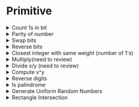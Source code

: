 # Primitive

<details>
<summary> Count 1s in bit </summary>

```cpp
while (x) {
	ct += x & 1;
	x >> = 1;
}
// complexity O(n)
```
</details>
<details>
<summary> Parity of number </summary>
Refers to whether it contains odd or even number of 1-bits  
ex1. 1101 -> 3 1's -> parity = 0 (odd)  
ex2. 1100 -> 2 1's -> parity = 1 (even)  

```cpp
while (x) {
	result ^= 1;
	x &= (x-1);
}
// complexity (O(k), k = number of 1's)

short Parity(unsigned long x) {
	x ^= x >> 32;
	x ^= x >> 16;
	x ^= x >> 8;
	x ^= x >> 4;
	x ^= x >> 2;
	x ^= x >> 1;
	return x & 0x1;
}
// complexity O(log(n))
```
</details>
<details>
<summary> Swap bits </summary>

```cpp
long SwapBits(long x, int i, int j) {
	// check if x[i] and x[j] is different (if equal, swap is not needed)
	if (((x >> i) & 1) != ((x >> j) & 1)) {
		unsigned long bit_mask = (1L << i) | (1L << j);
		x ^= bit_mask;
	}

	return x;
}
// complexity O(1)
```
</details>
<details>
<summary> Reverse bits </summary>

```cpp
unsigned long ReverseBits(unsigned long x) {
	const int kMaskSize = 16;
	const int kbitMask = 0xFFFF;

	return precomputed_reverse[ x 					& kBitMask] << (3 * kMaskSize) |
		   precomputed_reverse[(x >> 	 kMaskSize) & kBitMask] << (2 * kMaskSize) |
		   precomputed_reverse[(x >> 2 * kMaskSize) & kBitMask] << ( 	kMaskSize) |
		   precomputed_reverse[(x >> 3 * kMaskSize) & kBitMask];
		   
}
// used lookup table (precomputed_reverse), hard coded
// complexity O(n/L)
```
</details>
<details>
<summary> Closest integer with same weight (number of 1's) </summary>

```cpp
// ex1. 10 -> 01
// ex2. 1011 -> 111
// ex3. 111 -> 1011
unsigned long ClosestIntSameBitCount(unsigned long x) {
	const static int kNumUnsignedBit = 64;
	// loop through from LSB (least significant binary, right side)
	for (int i = 0; i < kNumUnsignedBit - 1; ++i) {
		// check if current and next are not equal
		if (((x >> i) & 1) != ((x >> (i + 1)) & 1)) {
			x ^= (1UL << i) | (1UL << (i + 1)); // swap using bitmask
			return x;
		}
	}

	throw invalid_argument("All bits are 0 or 1");
}
// complexity O(n)
```
</details>
<details>
<summary> Multiply(need to review) </summary>

```cpp
unsigned long Multiply(unsigned long x, unsigned long y) {
	unsigned long sum = 0;

	while (x) {
		// examines each bit of x
		if (x & 1) {
			sum = Add(sum, y);
		}

		x >>= 1, y <<= 1;
	}

	return sum;
}

unsigned long Add(unsigned long a, unsigned long b) {
	unsigned long sum = 0, carryin = 0, k = 1, temp_a, temp_b = b;

	while (temp_a || temp_b) {
		unsigned long ak = a & k, bk = b & k;
		unsigned long carryout = (ak & bk) | (ak & carryin) | (bk & carryin);
		sum |= (ak ^ bk ^ carryin);
		carryin = carryout << 1, k <<= 1, temp_a >>= 1, temp_b >>= 1;
	}

	return sum | carryin;
}
```
</details>

<details>
<summary> Divide x/y (need to review) </summary>

```cpp
it Divide(int x, int y) {
	int result = 0;
	int power = 32;

	unsigned long long y_power = static_cast<unsigned long long>(y) << power;

	while (x >= y) {
		while (y_power > x) {
			y_power >>= 1;
			--power;
		}

		result += 1 << power;
		x -= y_power;
	}

	return result;
}
```
</details>

<details>
<summary> Compute x^y </summary>

```cpp
double Power(double x, int y) {
	double result = 1.0;
	long long power = y;
	
	if (y < 0) {
		power = -power;
		x = 1.0 / x;
	}

	while (power) {
		if (power & 1) {
			result *= x;
		}

		x *= x;
		power >>= 1;
	}

	return result;
}
// complexity O(n)
```
</details>

<details>
<summary> Reverse digits </summary>

---

Example:  
42 -> 24  
-314 -> -413

---

```cpp
long reverse(int x) {
	long res = 0, x_rem = abs(x);

	while (x_rem) {
		res = res * 10 + x_rem % 10;
		x_rem /= 10;
	}

	return x < 0 ? -result : result;
}
```
</details>


<details>
<summary> Is palindrome </summary>

---

Write a program that takes an integer and determines if that integer's representation as a decimal string is a palindrome.

hint: extract least significant digit and most significant digit.

---

```cpp
bool IsPalindromeNumber(int x) {
	if (x <= 0) {
		return x == 0;
	}

	const int num_digits = static_cast<int>(floor(log10(x))) + 1;
	int msd_mask = static_cast<int> (pow(10, num_digits - 1));
	
	for (int i = 0; i < (num_digits / 2); ++i) {
		if (x / msd_mask != x % 10) {
			return false;
		}

		x %= msd_mask;
		x /= 10;
		msd_mask /= 100;
	}
}
```
</details>


<details>
<summary> Generate Uniform Random Numbers </summary>

---

Implement a random number generator that generates a random integer i (btw a - b inclusive), given a random number generator that produces zero or one with equal probability?

Hint: how would you mimic a 3-side coin with 2-side coin?

---

```cpp
int UniformRandom (int lower_bound, int upper_bound) {
	int number_of_outcomes = upper_bound - lower_bound + 1, res;

	do {
		result = 0;
		for (int i = 0; (1 << i) < number_of_outcomes; ++i) {
			// ZeroOneRandom() is the provided random number generator.
			result = (result << 1) | ZeroOneRandom();
		}
	} while (result >= number_of_outcomes);

	return result + lower_bound;
}
```

---
Note:
- This is equivalent to random int btw 0 - b-a (add a at end).  
- Find the smallest number form of 2^i - 1 that is greater than b-a.  
- Create until a number below b-a is made (all numbers will have equal chance).  

Time complexity: O(log(b-a+1)), each try is O(1)

---
</details>

<details>
<summary> Rectangle Intersection </summary>

---

Write a program which test if two rectangles have a nonempty intersection. If the intersection is nonempty, return the rectangle formed by the intersection

---

```cpp
struct Rectangle {
	int x, y, width, height;
};

bool IsIntersect (const Rectangle& R1, const Rectangle& R2) {
	return R1.x <= R2.x + R2.width && R1.x + R1.width >= R2.x &&
		   R1.y <= R2.y + R2.height && R1.y + R1.height >= R2.y;
}

Rectangle IntersectRectangle(const Rectagle& R1, const Rectangle& R2) {
	if (!IsIntersect(R1, R2))
		return {0, 0, -1, -1};

	return {max(R1.x, R2.x), max(R1.y, R2.y),
			min(R1.x + R1.width, R2.x + R2.width) - max(R1.x, R2.x),
			min(R1.y + R1.height, R2.y + R2.height) - max(R1.y, R2.y)};
}
```

---
Note:
Time complexity: O(1), space: O(1)

---
</details>